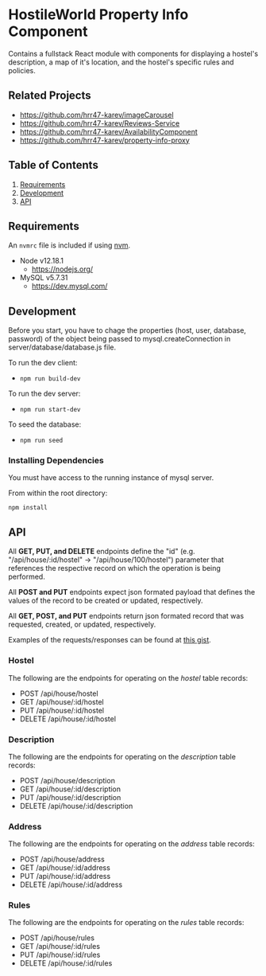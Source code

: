 # HostileWorld Property Info Component

Contains a fullstack React module with components for displaying a hostel's description, a map of it's location, and the hostel's specific rules and policies.

## Related Projects

  - https://github.com/hrr47-karev/imageCarousel
  - https://github.com/hrr47-karev/Reviews-Service
  - https://github.com/hrr47-karev/AvailabilityComponent
  - https://github.com/hrr47-karev/property-info-proxy

## Table of Contents

1. [Requirements](#requirements)
2. [Development](#development)
3. [API](#api)


## Requirements

An `nvmrc` file is included if using [nvm](https://github.com/creationix/nvm).

- Node v12.18.1
  - https://nodejs.org/
- MySQL v5.7.31
  - https://dev.mysql.com/


## Development

Before you start, you have to chage the properties (host, user, database, password) of the object being passed to mysql.createConnection in server/database/database.js file.

To run the dev client:
- ```npm run build-dev```

To run the dev server:
- ```npm run start-dev```

To seed the database:
- ```npm run seed```

### Installing Dependencies

You must have access to the running instance of mysql server.

From within the root directory:

```
npm install
```

## API

All **GET, PUT, and DELETE** endpoints define the "id" (e.g. "/api/house/:id/hostel" -> "/api/house/100/hostel") parameter that references the respective record on which the operation is being performed.

All **POST and PUT** endpoints expect json formated payload that defines the values of the record to be created or updated, respectively.

All **GET, POST, and PUT** endpoints return json formated record that was requested, created, or updated, respectively.

Examples of the requests/responses can be found at [this gist](https://gist.github.com/miraclestyle/52dcb9c16745c944cef1d4d56b7bea6b).


### Hostel

The following are the endpoints for operating on the *hostel* table records:

- POST /api/house/hostel
- GET /api/house/:id/hostel
- PUT /api/house/:id/hostel
- DELETE /api/house/:id/hostel


### Description

The following are the endpoints for operating on the *description* table records:

- POST /api/house/description
- GET /api/house/:id/description
- PUT /api/house/:id/description
- DELETE /api/house/:id/description


### Address

The following are the endpoints for operating on the *address* table records:

- POST /api/house/address
- GET /api/house/:id/address
- PUT /api/house/:id/address
- DELETE /api/house/:id/address


### Rules

The following are the endpoints for operating on the *rules* table records:

- POST /api/house/rules
- GET /api/house/:id/rules
- PUT /api/house/:id/rules
- DELETE /api/house/:id/rules
